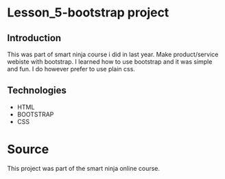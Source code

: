 # Lesson_5-bootstrap project

## Introduction

This was part of smart ninja course i did in last year. Make product/service webiste with bootstrap. 
I learned how to use bootstrap and it was simple and fun. I do however prefer to use plain css. 

## Technologies 
- HTML
- BOOTSTRAP
- CSS

# Source

This project was part of the smart ninja online course. 
